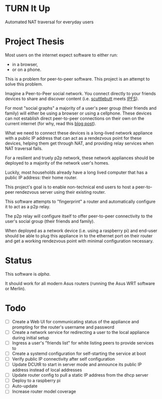 # TURN It Up

Automated NAT traversal for everyday users

# Project Thesis

Most users on the internet expect software to either run:

- in a browser,
- or on a phone.

This is a problem for peer-to-peer software. This project is an attempt to solve
this problem.

Imagine a Peer-to-Peer social network. You connect directly to your friends
devices to share and discover content (i.e.
[scuttlebutt](https://ssbc.github.io/ssb-db/) meets [IPFS](https://ipfs.tech/)).

For most "social graphs" a majority of a user's peer group (their friends and
family) will either be using a browser or using a cellphone. These devices can
not establish direct peer-to-peer connections on their own on the current
internet (for why, read this [blog post](https://ipfs.tech/)).

What we need to connect these devices is a long-lived network appliance with a
public IP address that can act as a rendezvous point for these devices, helping
them get through NAT, and providing relay services when NAT traversal fails.

For a resilient and truely p2p network, these network appliances should be
deployed to a majority of the network user's homes.

Luckily, most households already have a long lived computer that has a public IP
address: their home router.

This project's goal is to enable non-technical end users to host a peer-to-peer
rendezvous server using their existing router.

This software attempts to "fingerprint" a router and automatically configure it
to act as a p2p relay.

The p2p relay will configure itself to offer peer-to-peer connectivity to the
user's social group (their friends and family).

When deployed as a network device (i.e. using a raspberry pi) and end-user
should be able to plug this appliance in to the ethernet port on their router
and get a working rendezvous point with minimal configuration necessary.

# Status

This software is _alpha_.

It should work for all modern Asus routers (running the Asus WRT software or
Merlin).

# Todo

- [ ] Create a Web UI for communicating status of the appliance and prompting
      for the router's username and password
- [ ] Create a network service for redirecting a user to the local appliance
      during initial setup
- [ ] Ingress a user's "friends list" for white listing peers to provide
      services to
- [ ] Create a systemd configuration for self-starting the service at boot
- [ ] Verify public IP connectivity after self configuration
- [ ] Update DCUtR to start in server mode and announce its public IP address
      instead of local addresses
- [ ] Update router config to pull a static IP address from the dhcp server
- [ ] Deploy to a raspberry pi
- [ ] Auto-update
- [ ] Increase router model coverage
